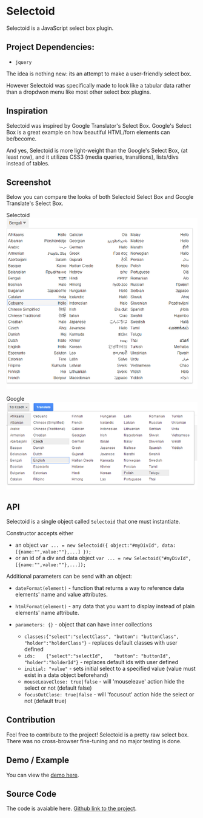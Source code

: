 Selectoid
=========

Selectoid is a JavaScript select box plugin.

Project Dependencies:
---
 - ```jquery```

The idea is nothing new: its an attempt to make a user-friendly select box.

However Selectoid was specifically made to look like 
a tabular data rather than a dropdwon menu like most other select box plugins.

Inspiration
---
Selectoid was inspired by Google Translator's Select Box.
Google's Select Box is a great example on how beautiful HTML/forn elements can be/become.

And yes, Selectoid is more light-weight than the Google's Select Box, (at least now), 
and it utilizes CSS3 (media queries, transitions), lists/divs instead of tables.

Screenshot
---
Below you can compare the looks of both Selectoid Select Box and Google Translate's Select Box.

Selectoid
![Selectoid Select Box](/libs/img/selectoid.png "Selectoid Select Box")

Google
![Google Translator Select Box](/libs/img/google.png "Google Translator Select Box")

API
---
Selectoid is a single object called ```Selectoid``` that one must instantiate.

Constructor accepts either 
 - an object ```var ... = new Selectoid({ object:"#myDivId", data: [{name:"",value:""},...] });```
 - or an id of a div and data object ```var ... = new Selectoid("#myDivId", [{name:"",value:""},...]);```

Additional parameters can be send with an object:
 - ```dateFormat(element)``` - function that returns a way to reference data elements' name and value attributes.

 - ```htmlFormat(element)``` - any data that you want to display instead of plain elements' name attribute.

 - ```parameters: {}``` - object that can have inner collections
    - ```classes:{"select":"selectClass", "button": "buttonClass", "holder":"holderClass"}``` - replaces default classes with user defined
    - ```ids:    {"select":"selectId",    "button": "buttonId", "holder":"holderId"}``` - replaces default ids with user defined
    - ```initial: "value"``` - sets initial select to a specified value (value must exist in a data object beforehand)
    - ```mouseLeaveClose: true|false``` - will 'mouseleave' action hide the select or not (default false)
    - ```focusOutClose: true|false``` - will 'focusout' action hide the select or not (default true)


Contribution
---
Feel free to contribute to the project! Selectoid is a pretty raw select box.
There was no cross-browser fine-tuning and no major testing is done.


Demo / Example
---
You can view the [demo here](https://c9.io/gogromat_1/yodatalk/workspace/selectoid/index.html).

Source Code
---
The code is avaiable here. [Github link to the project](https://github.com/gogromat/selectoid).